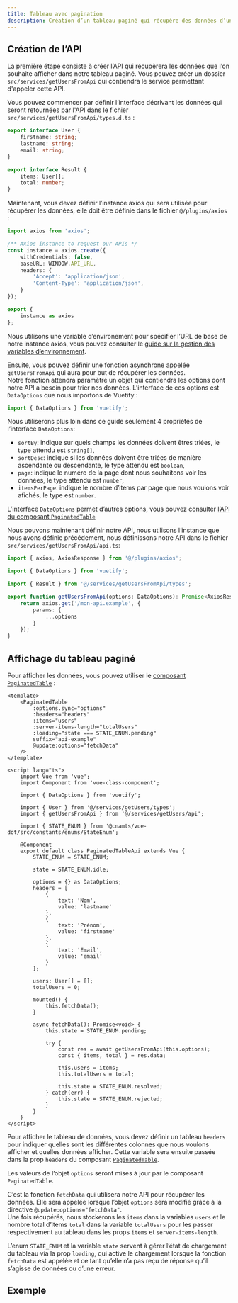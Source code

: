 ```yaml
---
title: Tableau avec pagination
description: Création d’un tableau paginé qui récupère des données d’une API.
---
```


## Création de l’API

<doc-indent>

La première étape consiste à créer l’API qui récupèrera les données que l’on souhaite afficher dans notre tableau paginé. Vous pouvez créer un dossier `src/services/getUsersFromApi` qui contiendra le service permettant d'appeler cette API.

</doc-indent>

Vous pouvez commencer par définir l’interface décrivant les données qui seront retournées par l'API dans le fichier `src/services/getUsersFromApi/types.d.ts` :

```ts
export interface User {
    firstname: string;
    lastname: string;
    email: string;
}

export interface Result {
    items: User[];
    total: number;
}
```

Maintenant, vous devez définir l’instance axios qui sera utilisée pour récupérer les données, elle doit être définie dans le fichier `@/plugins/axios` :

```ts
import axios from 'axios';

/** Axios instance to request our APIs */
const instance = axios.create({
	withCredentials: false,
	baseURL: WINDOW.API_URL,
	headers: {
		'Accept': 'application/json',
		'Content-Type': 'application/json',
	}
});

export {
	instance as axios
};
```

<doc-alert type="info">

Nous utilisons une variable d’environement pour spécifier l’URL de base de notre instance axios, vous pouvez consulter le [guide sur la gestion des variables d’environnement](/guides/variables-environnement).

</doc-alert>

Ensuite, vous pouvez définir une fonction asynchrone appelée `getUsersFromApi` qui aura pour but de récupérer les données.<br>
Notre fonction attendra paramètre un objet qui contiendra les options dont notre API a besoin pour trier nos données. L’interface de ces options est `DataOptions` que nous importons de Vuetify :

```ts
import { DataOptions } from 'vuetify';
```

Nous utiliserons plus loin dans ce guide seulement 4 propriétés de l’interface `DataOptions`:

- `sortBy`: indique sur quels champs les données doivent êtres triées, le type attendu est `string[]`,
- `sortDesc`: indique si les données doivent être triées de manière ascendante ou descendante, le type attendu est `boolean`,
- `page`: indique le numéro de la page dont nous souhaitons voir les données, le type attendu est `number`,
- `itemsPerPage`: indique le nombre d’items par page que nous voulons voir afichés, le type est `number`.

<doc-alert type="info">

L’interface `DataOptions` permet d’autres options, vous pouvez consulter [l’API du composant `PaginatedTable`](/composants/paginated-table#section/api)

</doc-alert>

Nous pouvons maintenant définir notre API, nous utilisons l’instance que nous avons définie précédement, nous définissons notre API dans le fichier `src/services/getUsersFromApi/api.ts`:

```ts
import { axios, AxiosResponse } from '@/plugins/axios';

import { DataOptions } from 'vuetify';

import { Result } from '@/services/getUsersFromApi/types';

export function getUsersFromApi(options: DataOptions): Promise<AxiosResponse<Result>> {
	return axios.get('/mon-api.example', {
		params: {
			...options
		}
	});
}
```

## Affichage du tableau paginé

<doc-indent>

Pour afficher les données, vous pouvez utiliser le [composant `PaginatedTable`](/composants/paginated-table) :

</doc-indent>

```vue
<template>
	<PaginatedTable
		:options.sync="options"
		:headers="headers"
		:items="users"
		:server-items-length="totalUsers"
		:loading="state === STATE_ENUM.pending"
		suffix="api-example"
		@update:options="fetchData"
	/>
</template>

<script lang="ts">
	import Vue from 'vue';
	import Component from 'vue-class-component';

	import { DataOptions } from 'vuetify';

	import { User } from '@/services/getUsers/types';
	import { getUsersFromApi } from '@/services/getUsers/api';

	import { STATE_ENUM } from '@cnamts/vue-dot/src/constants/enums/StateEnum';

	@Component
	export default class PaginatedTableApi extends Vue {
		STATE_ENUM = STATE_ENUM;

		state = STATE_ENUM.idle;

		options = {} as DataOptions;
		headers = [
			{
				text: 'Nom',
				value: 'lastname'
			},
			{
				text: 'Prénom',
				value: 'firstname'
			},
			{
				text: 'Email',
				value: 'email'
			}
		];

		users: User[] = [];
		totalUsers = 0;

		mounted() {
			this.fetchData();
		}

		async fetchData(): Promise<void> {
			this.state = STATE_ENUM.pending;

			try {
				const res = await getUsersFromApi(this.options);
				const { items, total } = res.data;

				this.users = items;
				this.totalUsers = total;

				this.state = STATE_ENUM.resolved;
			} catch(err) {
				this.state = STATE_ENUM.rejected;
			}
		}
	}
</script>
```

<doc-indent>

Pour afficher le tableau de données, vous devez définir un tableau `headers` pour indiquer quelles sont les différentes colonnes que nous voulons afficher et quelles données afficher.
Cette variable sera ensuite passée dans la prop `headers` du composant [`PaginatedTable`](/composants/paginated-table#section/api).

</doc-indent>

Les valeurs de l’objet `options` seront mises à jour par le composant `PaginatedTable`.

C’est la fonction `fetchData` qui utilisera notre API pour récupérer les données. Elle sera appelée lorsque l’objet `options` sera modifié grâce à la directive `@update:options="fetchData"`.<br>
Une fois récupérés, nous stockerons les `items` dans la variables `users` et le nombre total d’items `total` dans la variable `totalUsers` pour les passer respectivement au tableau dans les props `items` et `server-items-length`.

L’enum `STATE_ENUM` et la variable `state` servent à gérer l’état de chargement du tableau via la prop `loading`, qui active le chargement lorsque la fonction `fetchData` est appelée et ce tant qu’elle n’a pas reçu de réponse qu’il s’agisse de données ou d’une erreur.

## Exemple

<doc-example file="paginated-table-guide/usage"></doc-example>
